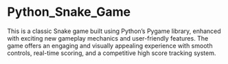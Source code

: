 # Python_Snake_Game
This is a classic Snake game built using Python’s Pygame library, enhanced with exciting new gameplay mechanics and user-friendly features. The game offers an engaging and visually appealing experience with smooth controls, real-time scoring, and a competitive high score tracking system.
